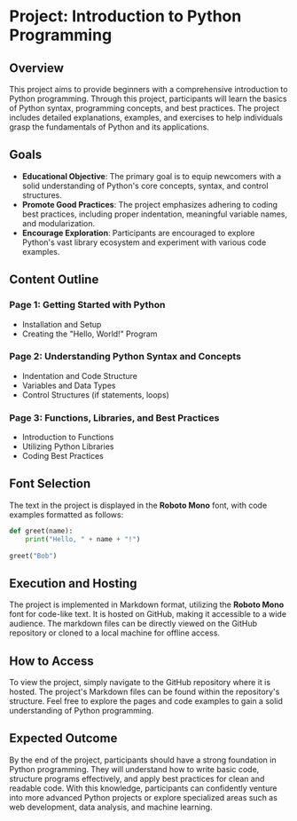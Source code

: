 # Project: Introduction to Python Programming

## Overview
This project aims to provide beginners with a comprehensive introduction to Python programming. Through this project, participants will learn the basics of Python syntax, programming concepts, and best practices. The project includes detailed explanations, examples, and exercises to help individuals grasp the fundamentals of Python and its applications.

## Goals
- **Educational Objective**: The primary goal is to equip newcomers with a solid understanding of Python's core concepts, syntax, and control structures.
- **Promote Good Practices**: The project emphasizes adhering to coding best practices, including proper indentation, meaningful variable names, and modularization.
- **Encourage Exploration**: Participants are encouraged to explore Python's vast library ecosystem and experiment with various code examples.

## Content Outline
### Page 1: Getting Started with Python
- Installation and Setup
- Creating the "Hello, World!" Program

### Page 2: Understanding Python Syntax and Concepts
- Indentation and Code Structure
- Variables and Data Types
- Control Structures (if statements, loops)

### Page 3: Functions, Libraries, and Best Practices
- Introduction to Functions
- Utilizing Python Libraries
- Coding Best Practices

## Font Selection
The text in the project is displayed in the **Roboto Mono** font, with code examples formatted as follows:

```python
def greet(name):
    print("Hello, " + name + "!")
    
greet("Bob")
```

## Execution and Hosting
The project is implemented in Markdown format, utilizing the **Roboto Mono** font for code-like text. It is hosted on GitHub, making it accessible to a wide audience. The markdown files can be directly viewed on the GitHub repository or cloned to a local machine for offline access.

## How to Access
To view the project, simply navigate to the GitHub repository where it is hosted. The project's Markdown files can be found within the repository's structure. Feel free to explore the pages and code examples to gain a solid understanding of Python programming.

## Expected Outcome
By the end of the project, participants should have a strong foundation in Python programming. They will understand how to write basic code, structure programs effectively, and apply best practices for clean and readable code. With this knowledge, participants can confidently venture into more advanced Python projects or explore specialized areas such as web development, data analysis, and machine learning.
